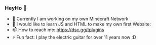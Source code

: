 ### HeyHo 👋

- 🔭 Currently I am working on my own Minecraft Network
- 🌱 I would like to learn JS and HTML to make my own first Website:
- 📫 How to reach me: https://dsc.gg/tplugins
- ⚡ Fun fact: I play the electric guitar for over 11 years now :D

